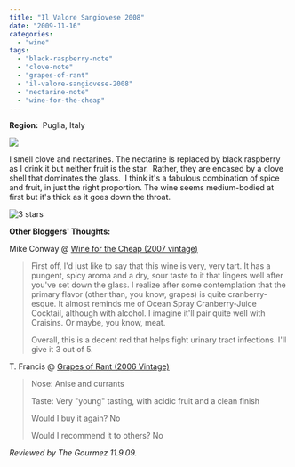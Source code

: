 ```yaml
---
title: "Il Valore Sangiovese 2008"
date: "2009-11-16"
categories:
  - "wine"
tags:
  - "black-raspberry-note"
  - "clove-note"
  - "grapes-of-rant"
  - "il-valore-sangiovese-2008"
  - "nectarine-note"
  - "wine-for-the-cheap"
---
```


**Region:**  Puglia, Italy

![](http://www.rebeccagomezfarrell.com/gourmez/photos/ilvalore004.jpg)

I smell clove and nectarines. The nectarine is replaced by black raspberry as I drink it but neither fruit is the star.  Rather, they are encased by a clove shell that dominates the glass.  I think it's a fabulous combination of spice and fruit, in just the right proportion. The wine seems medium-bodied at first but it's thick as it goes down the throat.




<div class="caption">

![3 stars](http://s3.amazonaws.com/thegourmez-wpmedia/2009/02/rating_avocado1.gif "rating_avocado1")</div>


**Other Bloggers' Thoughts:**

Mike Conway @ [Wine for the Cheap (2007 vintage)](http://www.wineforthecheap.com/2009/02/il-valore-marchese-de-petri-sangiovese.html)

> First off, I'd just like to say that this wine is very, very tart. It has a pungent, spicy aroma and a dry, sour taste to it that lingers well after you've set down the glass. I realize after some contemplation that the primary flavor (other than, you know, grapes) is quite cranberry-esque. It almost reminds me of Ocean Spray Cranberry-Juice Cocktail, although with alcohol. I imagine it'll pair quite well with Craisins. Or maybe, you know, meat.
>
> Overall, this is a decent red that helps fight urinary tract infections. I'll give it 3 out of 5.

T. Francis @ [Grapes of Rant (2006 Vintage)](http://cheapwinejournal.blogspot.com/2008/01/2006-il-valore-marchese-de-petre.html)

> Nose: Anise and currants
>
> Taste: Very "young" tasting, with acidic fruit and a clean finish
>
> Would I buy it again? No
>
> Would I recommend it to others? No

_Reviewed by The Gourmez 11.9.09._
